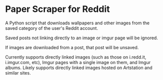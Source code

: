 # Paper Scraper for Reddit
A Python script that downloads wallpapers and other images from the saved category of the user's Reddit account.

Saved posts not linking directly to an image or imgur page will be ignored.

If images are downloaded from a post, that post will be unsaved. 

Currently supports directly linked images (such as those on i.redd.it, i.imgur.com, etc), Imgur pages with a single image on them, and Imgur albums. Likely supports directly linked images hosted on Artstation and similar sites.
